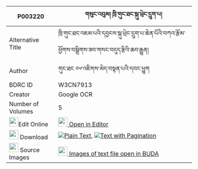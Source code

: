 |P003220|གསུང་འབུམ། ཁྲི་གུང་ཐང་སྐུ་ཕྲེང་དྲུག་པ། 
| --- | --- 
|Alternative Title |ཁྲི་གུང་ཐང་འཇམ་པའི་དབྱངས་སྐུ་ཕྲེང་དྲུག་པ་ཆེན་པོའི་བཀའ་རྩོམ་ཕྱོགས་བསྒྲིགས་ཟབ་གསང་བདུད་རྩིའི་ཆབ་རྒྱུན།
|Author| གུང་ཐང ༠༦་འཇིགས་མེད་བསྟན་པའི་དབང་ཕྱུག
|BDRC ID | W3CN7913
|Creator | Google OCR
|Number of Volumes| 5
|<img width="25" src="https://img.icons8.com/color/25/000000/edit-property.png">Edit Online| [<img width="25" src="https://avatars.githubusercontent.com/u/45091458?s=200&v=4"> Open in Editor](http://editor.openpecha.org/P003220)
|<img width="25" src="https://img.icons8.com/fluent/48/000000/download-2.png"/>  Download | [![](https://img.icons8.com/color/20/000000/txt.png)Plain Text](https://github.com/Openpecha/P003220/releases/download/v1/sungbum_tri_gung_tangku_treng__plain_P003220.zip), [![](https://img.icons8.com/color/20/000000/txt.png)Text with Pagination](https://github.com/Openpecha/P003220/releases/download/v1/sungbum_tri_gung_tangku_treng__pages_P003220.zip)
|<img width="25" src="https://img.icons8.com/plasticine/100/000000/pictures-folder.png"/>  Source Images | [<img width="25" src="https://library.bdrc.io/icons/BUDA-small.svg"> Images of text file open in BUDA](https://library.bdrc.io/show/bdr:W3CN7913)